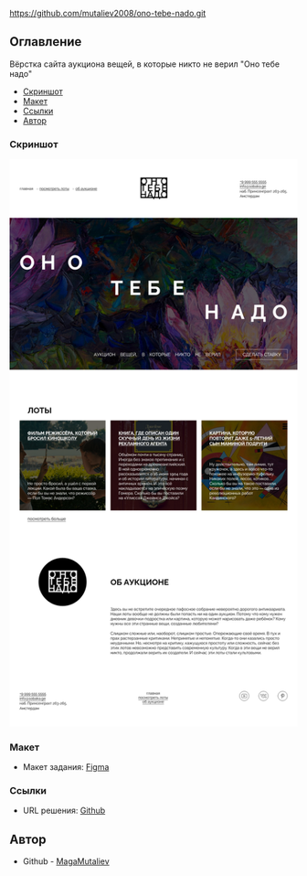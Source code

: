 https://github.com/mutaliev2008/ono-tebe-nado.git

## Оглавление

Вёрстка сайта аукциона вещей, в которые никто не верил "Оно тебе надо"

- [Скриншот](#скриншот)
- [Макет](#макет)
- [Ссылки](#ссылки)
- [Автор](#автор)

### Скриншот

![](./images/screenshot.png)

### Макет

- Макет задания: [Figma](https://www.figma.com/file/j0GR1cSFoZbUnNWNvpDapI)

### Ссылки

- URL решения: [Github](https://github.com/mutaliev2008/ono-tebe-nado)

## Автор

- Github - [MagaMutaliev](https://github.com/mutaliev2008)
